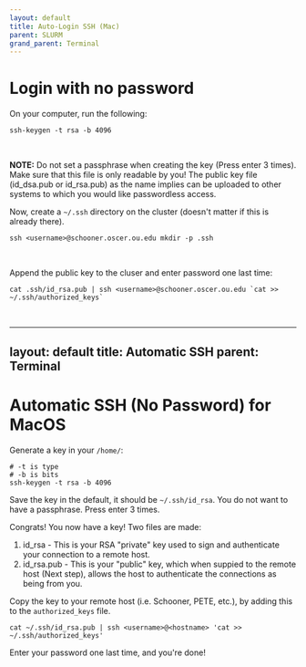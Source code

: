 ```yaml
---
layout: default
title: Auto-Login SSH (Mac) 
parent: SLURM
grand_parent: Terminal
---
```


# Login with no password

On your computer, run the following:

```
ssh-keygen -t rsa -b 4096
```
<br />

**NOTE:** Do not set a passphrase when creating the key (Press enter 3 times). Make sure that this file is only readable by you! The public key file (id_dsa.pub or id_rsa.pub) as the name implies can be uploaded to other systems to which you would like passwordless access.

Now, create a `~/.ssh` directory on the cluster (doesn't matter if this is already there).

```
ssh <username>@schooner.oscer.ou.edu mkdir -p .ssh
```
<br />

Append the public key to the cluser and enter password one last time:

```
cat .ssh/id_rsa.pub | ssh <username>@schooner.oscer.ou.edu `cat >> ~/.ssh/authorized_keys`
```
<br />

---
layout: default
title: Automatic SSH
parent: Terminal
---

# Automatic SSH (No Password) for MacOS

Generate a key in your `/home/`:

```
# -t is type
# -b is bits
ssh-keygen -t rsa -b 4096
```

Save the key in the default, it should be `~/.ssh/id_rsa`. You do not want to have a passphrase. Press enter 3 times. 

Congrats! You now have a key! Two files are made: 

1. id_rsa - This is your RSA "private" key used to sign and authenticate your connection to a remote host.
2. id_rsa.pub - This is your "public" key, which when suppied to the remote host (Next step), allows the host to authenticate the connections as being from you.

Copy the key to your remote host (i.e. Schooner, PETE, etc.), by adding this to the `authorized_keys` file.

```
cat ~/.ssh/id_rsa.pub | ssh <username>@<hostname> 'cat >> ~/.ssh/authorized_keys'
```

Enter your password one last time, and you're done!
